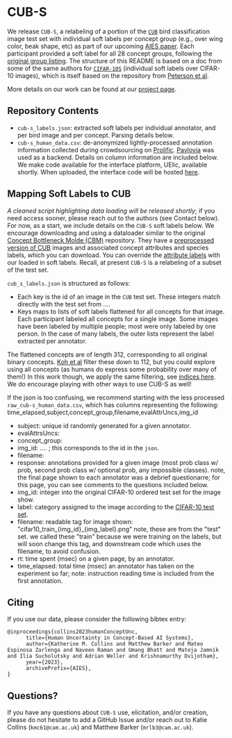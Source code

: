 # CUB-S

We release `CUB-S`, a relabeling of a portion of the [`CUB`](https://www.vision.caltech.edu/datasets/cub_200_2011/) bird classification image test set with individual soft labels per concept group (e.g., over wing color, beak shape, etc) as part of our upcoming [AIES paper](https://arxiv.org/pdf/2303.12872.pdf). Each participant provided a soft label for all 28 concept groups, following the [original group listing](https://worksheets.codalab.org/rest/bundles/0xd013a7ba2e88481bbc07e787f73109f5/contents/blob/attributes/attributes.txt). The structure of this README is based on a doc from some of the same authors for [`CIFAR-10S`](https://github.com/cambridge-mlg/cifar-10s/tree/master/cifar10s_data) (individual soft labels over CIFAR-10 images), which is itself based on the repository from [Peterson et al](https://github.com/jcpeterson/cifar-10h/blob/master/README.md).

More details on our work can be found at our [project page](https://sites.google.com/view/human-concept-uncertainty?usp=sharing). 

## Repository Contents

* `cub-s_labels.json`: extracted soft labels per individual annotator, and per bird image and per concept. Parsing details below.
* `cub-s_human_data.csv`: de-anonymized lightly-processed annotation information collected during crowdsourcing on [Prolific](https://app.prolific.co/). [Pavlovia](https://pavlovia.org/) was used as a backend. Details on column information are included below. We make code available for the interface platform, UElic, available shortly. When uploaded, the interface code will be hosted [here](https://github.com/collinskatie/u-elic). 

## Mapping Soft Labels to CUB

*A cleaned script highlighting data loading will be released shortly*; if you need access sooner, please reach out to the authors (see Contact below). For now, as a start, we include details on the `CUB-S` soft labels below. We encourage downloading and using a dataloader similar to the original [Concept Bottleneck Molde (CBM)](https://github.com/yewsiang/ConceptBottleneck/tree/master/CUB) repository. They have a [preprocessed version of CUB](https://worksheets.codalab.org/worksheets/0x362911581fcd4e048ddfd84f47203fd2) images and associated concept attributes and species labels, which you can download. You can override the [attribute labels](https://github.com/yewsiang/ConceptBottleneck/blob/master/CUB/dataset.py#L74) with our loaded in soft labels. Recall, at present `CUB-S` is a relabeling of a subset of the test set.

`cub_s_labels.json` is structured as follows: 
* Each key is the id of an image in the `CUB` test set. These integers match directly with the test set from ....
* Keys maps to lists of soft labels flattened for all concepts for that image. Each participant labeled all concepts for a single image. 
Some images have been labeled by multiple people; most were only labeled by one person. In the case of many labels, the outer lists represent the label extracted per annotator.

The flattened concepts are of length 312, corresponding to all original binary concepts. [Koh et al](https://github.com/yewsiang/ConceptBottleneck) filter these down to 112, but you could explore using all concepts (as humans do express some probability over many of them!) In this work though, we apply the same filtering, see [indices here](https://github.com/yewsiang/ConceptBottleneck/blob/master/CUB/generate_new_data.py#L71). We do encourage playing with other ways to use CUB-S as well!

If the json is too confusing, we recommend starting with the less processed `raw_cub-s_human_data.csv`, which has columns representing the following: 
time_elapsed,subject,concept_group,filename,evalAttrUncs,img_id
* subject: unique id randomly generated for a given annotator.
* evalAttrsUncs: 
* concept_group: 
* img_id: .... ; this corresponds to the id in the `json`. 
* filename: 
* response: annotations provided for a given image (most prob class w/ prob, second prob class w/ optional prob, any impossible classes). note, the final page shown to each annotator was a debrief questionarre; for this page, you can see comments to the questions included below. 
* img_id: integer into the original CIFAR-10 ordered test set for the image show.
* label: category assigned to the image according to the [CIFAR-10 test set](https://www.cs.toronto.edu/~kriz/cifar.html).
* filename: readable tag for image shown: "cifar10_train_{img_id}_{img_label}.png" note, these are from the "test" set. we called these "train" because we were training on the labels, but will soon change this tag, and downstream code which uses the filename, to avoid confusion. 
* rt: time spent (msec) on a given page, by an annotator.
* time_elapsed: total time (msec) an annotator has taken on the experiment so far; note: instruction reading time is included from the first annotation.

## Citing

If you use our data, please consider the following bibtex entry: 

```
@inproceedings{collins2023humanConceptUnc,
      title={Human Uncertainty in Concept-Based AI Systems}, 
      author={Katherine M. Collins and Matthew Barker and Mateo Espinosa Zarlenga and Naveen Raman and Umang Bhatt and Mateja Jamnik and Ilia Sucholutsky and Adrian Weller and Krishnamurthy Dvijotham},
      year={2023},
      archivePrefix={AIES},
}
```

## Questions?

If you have any questions about `CUB-S` use, elicitation, and/or creation, please do not hesitate to add a GitHub Issue and/or reach out to Katie Collins (`kmc61@cam.ac.uk`) and Matthew Barker (`mrlb3@cam.ac.uk`).

